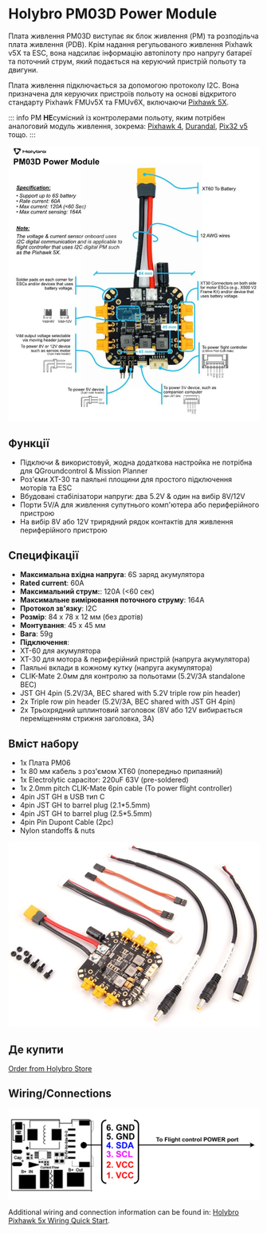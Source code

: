 # Holybro PM03D Power Module

Плата живлення PM03D виступає як блок живлення (PM) та розподільча плата живлення (PDB). Крім надання регульованого живлення Pixhawk v5X та ESC, вона надсилає інформацію автопілоту про напругу батареї та поточний струм, який подається на керуючий пристрій польоту та двигуни.

Плата живлення підключається за допомогою протоколу I2C. Вона призначена для керуючих пристроїв польоту на основі відкритого стандарту Pixhawk FMUv5X та FMUv6X, включаючи [Pixhawk 5X](../flight_controller/pixhawk5x.md).

::: info PM **НЕ**сумісний із контролерами польоту, яким потрібен аналоговий модуль живлення, зокрема: [Pixhawk 4](../flight_controller/pixhawk4.md), [Durandal](../flight_controller/durandal.md), [Pix32 v5](../flight_controller/holybro_pix32_v5.md) тощо.
:::

![Pixhawk5x Upright Image](../../assets/hardware/power_module/holybro_pm03d/pm03d_pinout.jpg)

## Функції

- Підключи & використовуй, жодна додаткова настройка не потрібна для QGroundcontrol & Mission Planner
- Роз'єми XT-30 та паяльні площини для простого підключення моторів та ESC
- Вбудовані стабілізатори напруги: два 5.2V & один на вибір 8V/12V
- Порти 5V/A для живлення супутнього комп'ютера або периферійного пристрою
- На вибір 8V або 12V трирядний рядок контактів для живлення периферійного пристрою

## Специфікації

- **Максимальна вхідна напруга**: 6S заряд акумулятора
- **Rated current**: 60A
- **Максимальний струм:**: 120A (<60 сек)
- **Максимальне вимірювання поточного струму**: 164A
- **Протокол зв'язку**: I2C
- **Розмір**: 84 x 78 x 12 мм (без дротів)
- **Монтування**: 45 х 45 мм
- **Вага**: 59g
- **Підключення**:
 - ХТ-60 для акумулятора
 - XT-30 для мотора & периферійний пристрій (напруга акумулятора)
 - Паяльні вклади в кожному кутку (напруга акумулятора)
 - CLIK-Mate 2.0мм для контролю за польотами (5.2V/3A standalone BEC)
 - JST GH 4pin (5.2V/3A, BEC shared with 5.2V triple row pin header)
 - 2x Triple row pin header (5.2V/3A, BEC shared with JST GH 4pin)
 - 2x Трьохрядний шплинтовий заголовок (8V або 12V вибирається переміщенням стрижня заголовка, 3A)

## Вміст набору

- 1x Плата PM06
- 1x 80 мм кабель з роз'ємом XT60 (попередньо припаяний)
- 1x Electrolytic capacitor: 220uF 63V (pre-soldered)
- 1x 2.0mm pitch CLIK-Mate 6pin cable (To power flight controller)
- 4pin JST GH в USB тип C
- 4pin JST GH to barrel plug (2.1*5.5mm)
- 4pin JST GH to barrel plug (2.5*5.5mm)
- 4pin Pin Dupont Cable (2pc)
- Nylon standoffs & nuts

<img src="../../assets/hardware/power_module/holybro_pm03d/pm03d_contents.jpg" width="650px" title="Pixhawk5x Upright Image" />

## Де купити

[Order from Holybro Store](https://holybro.com/products/pm03d-power-module)

## Wiring/Connections

![pinout](../../assets/hardware/power_module/holybro_pm02d/pm02d_pinout.png)

Additional wiring and connection information can be found in: [Holybro Pixhawk 5x Wiring Quick Start](../assembly/quick_start_pixhawk5x.md).
